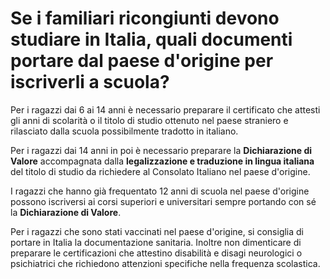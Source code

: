 # Se i familiari ricongiunti devono studiare in Italia, quali documenti portare dal paese d'origine per iscriverli a scuola?

Per i ragazzi dai 6 ai 14 anni è necessario preparare il certificato che
attesti gli anni di scolarità o il titolo di studio ottenuto nel paese
straniero e rilasciato dalla scuola possibilmente tradotto in italiano.

Per i ragazzi dai 14 anni in poi è necessario preparare la **Dichiarazione
di Valore** accompagnata dalla **legalizzazione e traduzione in lingua
italiana** del titolo di studio da richiedere al Consolato Italiano nel
paese d'origine.

I ragazzi che hanno già frequentato 12 anni di scuola nel paese
d'origine possono iscriversi ai corsi superiori e universitari sempre
portando con sé la **Dichiarazione di Valore**.

Per i ragazzi che sono stati vaccinati nel paese d'origine, si consiglia
di portare in Italia la documentazione sanitaria. Inoltre non
dimenticare di preparare le certificazioni che attestino disabilità e
disagi neurologici o psichiatrici che richiedono attenzioni specifiche
nella frequenza scolastica.